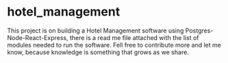 # hotel_management
This project is on building a Hotel Management software using Postgres-Node-React-Express, there is a read me file attached with the list of modules needed to run the software. Fell free to contribute more and let me know, because knowledge is something that grows as we share.
